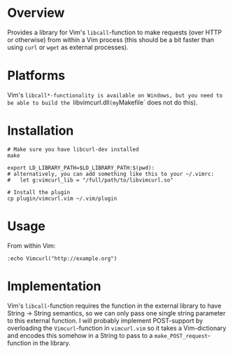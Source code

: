 Overview
========

Provides a library for Vim's `libcall`-function to make requests (over HTTP or
otherwise) from within a Vim process (this should be a bit faster than using
`curl` or `wget` as external processes).

Platforms
=========

Vim's `libcall*-functionality is available on Windows, but you need to be able to
build the `libvimcurl.dll` (my `Makefile` does not do this).

Installation
==============

    # Make sure you have libcurl-dev installed
    make
  
    export LD_LIBRARY_PATH=$LD_LIBRARY_PATH:$(pwd):
    # alternatively, you can add something like this to your ~/.vimrc:
    #   let g:vimcurl_lib = "/full/path/to/libvimcurl.so"
  
    # Install the plugin
    cp plugin/vimcurl.vim ~/.vim/plugin

Usage
=====

From within Vim:

    :echo Vimcurl("http://example.org")

Implementation
==============

Vim's `libcall`-function requires the function in the external library to have
String -> String semantics, so we can only pass one single string parameter to
this external function. I will probably implement POST-support by overloading
the `Vimcurl`-function in `vimcurl.vim` so it takes a Vim-dictionary and encodes
this somehow in a String to pass to a `make_POST_request`-function in the
library.


